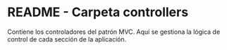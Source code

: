 # README - Carpeta controllers

Contiene los controladores del patrón MVC. Aquí se gestiona la lógica de control de cada sección de la aplicación.